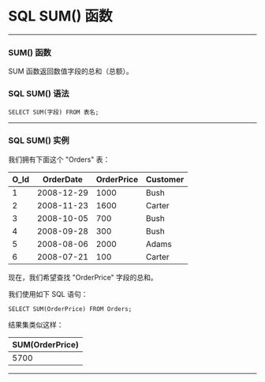 # SQL SUM() 函数

---
### SUM() 函数

SUM 函数返回数值字段的总和（总额）。

### SQL SUM() 语法

```
SELECT SUM(字段) FROM 表名;
```

---
### SQL SUM() 实例

我们拥有下面这个 "Orders" 表：

O_Id | OrderDate  | OrderPrice | Customer
-----|------------|------------|----------
   1 | 2008-12-29 |       1000 | Bush
   2 | 2008-11-23 |       1600 | Carter
   3 | 2008-10-05 |        700 | Bush
   4 | 2008-09-28 |        300 | Bush
   5 | 2008-08-06 |       2000 | Adams
   6 | 2008-07-21 |        100 | Carter

现在，我们希望查找 "OrderPrice" 字段的总和。

我们使用如下 SQL 语句：

```
SELECT SUM(OrderPrice) FROM Orders;
```

结果集类似这样：

| SUM(OrderPrice) |
|-----------------|
|            5700 |

---